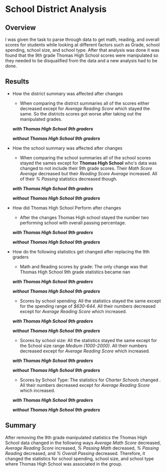 # School District Analysis

## Overview
I was given the task to parse through data to get math, reading, and overall scores for students while looking at different factors such as Grade, school spending, school size, and school type. After that analysis was done it was found that the 9th grade Thomas High School scores were manipulated so they needed to be disqualified from the data and a new analysis had to be done.

## Results

- How the district summary was affected after changes
    - When comparing the district summaries all of the scores either decreased except for *Average Reading Score* which stayed the same. So the districts scores got worse after taking out the manipulated grades.
    
    ***with Thomas High School 9th graders***

    ***without Thomas High School 9th graders***

- How the school summary was affected after changes
    - When comparing the school summaries all of the school scores stayed the sames except for **Thomas High School** who's data was changed to not include their 9th grade scores. Their *Math Score Average* decreased but their *Reading Score Average* increased. All of their *% Passing* statistics decreased though.

    ***with Thomas High School 9th graders***

    ***without Thomas High School 9th graders***



- How did Thomas High School Perform after changes
    - After the changes Thomas High school stayed the number two performing school with overall passing percentage.

    ***with Thomas High School 9th graders***

    ***without Thomas High School 9th graders***

- How do the following statistics get changed after replacing the 9th graders

    - Math and Reading scores by grade: The only change was that Thomas High School 9th grade statistics became nan

    ***with Thomas High School 9th graders***

    ***without Thomas High School 9th graders***

    - Scores by school spending: All the statistics stayed the same except for the spending range of *$630-644*. All their numbers decreased except for *Average Reading Score* which increased.

    ***with Thomas High School 9th graders***

    ***without Thomas High School 9th graders***
  
    - Scores by school size: All the statistics stayed the same except for the School size range *Medium (1000-2000)*. All their numbers decreased except for *Average Reading Score* which increased.

    ***with Thomas High School 9th graders***

    ***without Thomas High School 9th graders***
  
    - Scores by School Type: The statistics for *Charter Schools* changed . All their numbers decreased except for *Average Reading Score* which increased.

    ***with Thomas High School 9th graders***

    ***without Thomas High School 9th graders***

## Summary
After removing the 9th grade manipulated statistics the Thomas High School data changed in the following ways *Average Math Score* decreased, *Average Reading Score* increased, *% Passing Math* decreased, *% Passing Reading* decreased, and *% Overall Passing* decreased. Therefore, it changed the statistics for school spending, school size, and school type where Thomas High School was associated in the group.